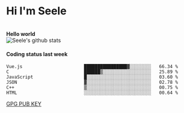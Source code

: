 <h1>Hi I'm Seele</h1>
<br>
<b> Hello world</b>
<br>
<img src="https://github-readme-stats.vercel.app/api?username=Seele0oO&show_icons=true&icon_color=0366d6&bg_color=ffffff&hide_title=true&hide=contribs&include_all_commits=true" alt="Seele's github stats"/>
<br>

<h4>Coding status last week </h4>

<!--START_SECTION:waka-->

```text
Vue.js                       ████████████████▓░░░░░░░░   66.34 %
C                            ██████▒░░░░░░░░░░░░░░░░░░   25.89 %
JavaScript                   █░░░░░░░░░░░░░░░░░░░░░░░░   03.60 %
JSON                         ▓░░░░░░░░░░░░░░░░░░░░░░░░   02.78 %
C++                          ▒░░░░░░░░░░░░░░░░░░░░░░░░   00.75 %
HTML                         ░░░░░░░░░░░░░░░░░░░░░░░░░   00.64 %
```

<!--END_SECTION:waka-->



[GPG PUB KEY](https://keys.openpgp.org/vks/v1/by-fingerprint/3FCE91BF5B9666B55B67213C4C57B7824A5B6680)

